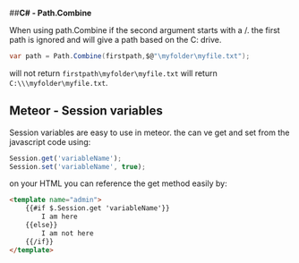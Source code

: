 ##**C# - Path.Combine**

When using path.Combine if the second argument starts with a /. the first path is ignored and will give a path based on the C: drive.
```csharp
var path = Path.Combine(firstpath,$@"\myfolder\myfile.txt");
```

will not return ```firstpath\myfolder\myfile.txt``` will return ```C:\\\myfolder\myfile.txt```.

## **Meteor - Session variables**

Session variables are easy to use in meteor. the can ve get and set from the javascript code using:

```javascript
Session.get('variableName');
Session.set('variableName', true);
```

on your HTML you can reference the get method easily by:
```HTML
<template name="admin">
    {{#if $.Session.get 'variableName'}}
        I am here
    {{else}}
        I am not here
    {{/if}}
</template>
```
